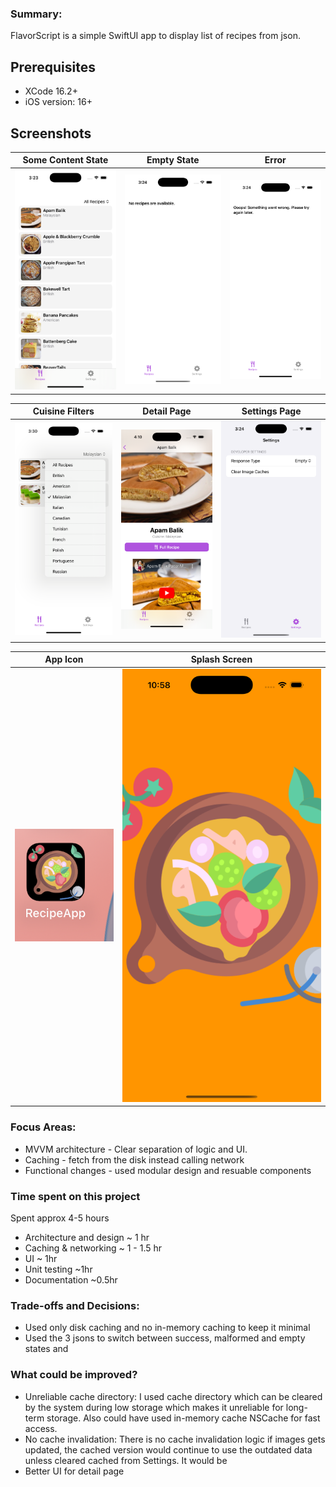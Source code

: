 ### Summary: 
FlavorScript is a simple SwiftUI app to display list of recipes from json.

## Prerequisites
* XCode 16.2+
* iOS version: 16+ 

## Screenshots
| Some Content State | Empty State | Error |  
|-|-|-|
|![SomeContent](/screenshots/RecipesPage.png) | ![Empty](/screenshots/EmptyState.png) | ![Error](/screenshots/ErrorState.png) |

| Cuisine Filters | Detail Page | Settings Page |
|-|-|-|
| ![Cuisine Filters](/screenshots/CuisineFilter.png) | ![DetailPage](/screenshots/DetailPage.png) | ![SettingsPage](/screenshots/SettingsPage.png) |

| App Icon | Splash Screen |
|-|-|
| ![AppIcon](/screenshots/AppIcon.png) | ![SplashScreen](/screenshots/SplashScreen.png) |


### Focus Areas:
* MVVM architecture - Clear separation of logic and UI.
* Caching - fetch from the disk instead calling network
* Functional changes - used modular design and resuable components 

### Time spent on this project
Spent approx 4-5 hours 
- Architecture and design ~ 1 hr
- Caching & networking ~ 1 - 1.5 hr
- UI ~ 1hr
- Unit testing ~1hr
- Documentation ~0.5hr


### Trade-offs and Decisions: 
* Used only disk caching and no in-memory caching to keep it minimal 
* Used the 3 jsons to switch between success, malformed and empty states and 

### What could be improved?
* Unreliable cache directory: I used cache directory which can be cleared by the system during low storage which makes it unreliable for long-term storage. Also could have used in-memory cache NSCache for fast access.
* No cache invalidation: There is no cache invalidation logic if images gets updated, the cached version would continue to use the outdated data unless cleared cached from Settings. It would be 
* Better UI for detail page 


